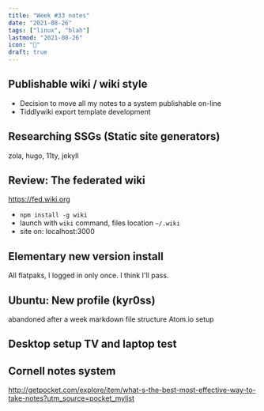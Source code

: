 ```yaml
---
title: "Week #33 notes"
date: "2021-08-26"
tags: ["linux", "blah"]
lastmod: "2021-08-26"
icon: "🍥"
draft: true
---
```


## Publishable wiki / wiki style
- Decision to move all my notes to a system publishable on-line
- Tiddlywiki export template development

## Researching SSGs (Static site generators)
zola, hugo, 11ty, jekyll

## Review: The federated wiki
   https://fed.wiki.org

- `npm install -g wiki`
- launch with `wiki` command, files location `~/.wiki`
- site on: localhost:3000

## Elementary new version install
   All flatpaks, I logged in only once. I think I'll pass.

## Ubuntu: New profile (kyr0ss)
abandoned after a week
markdown file structure
Atom.io setup

## Desktop setup TV and laptop test

## Cornell notes system   
http://getpocket.com/explore/item/what-s-the-best-most-effective-way-to-take-notes?utm_source=pocket_mylist

